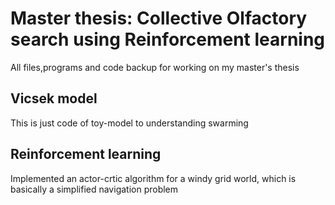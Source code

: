 # Master thesis: Collective Olfactory search using Reinforcement learning
All files,programs and code backup for working on my master's thesis

## Vicsek model 
This is just code of toy-model to understanding swarming

## Reinforcement learning
Implemented an actor-crtic algorithm for a windy grid world, which is basically a simplified navigation problem

